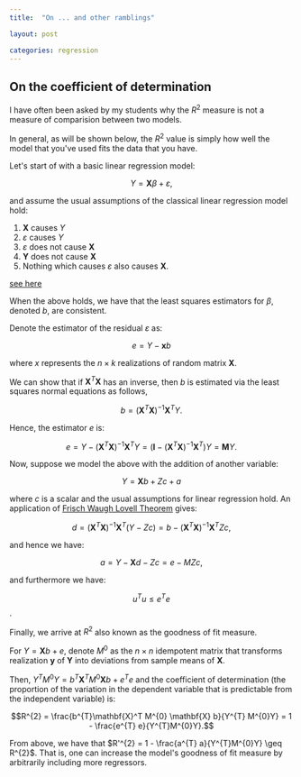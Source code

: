 ```yaml
---
title:  "On ... and other ramblings"

layout: post

categories: regression
---
```


## On the coefficient of determination


I have often been asked by my students why the $R^2$ measure is not a measure of comparision between two models. 

In general, as will be shown below, the $R^{2}$ value is simply how well the model that you've used fits the data that you have.

Let's start of with a basic linear regression model:

$$ Y = \mathbf{X}\beta + \varepsilon, $$

and assume the usual assumptions of the classical linear regression model hold:

1. $\mathbf{X}$ causes $Y$
2. $\varepsilon$ causes $Y$
3. $\varepsilon$ does not cause $\mathbf{X}$
4. $\mathbf{Y}$ does not cause $\mathbf{X}$
5. Nothing which causes $\varepsilon$ also causes $\mathbf{X}$.

[see here](https://stats.stackexchange.com/q/59639)


When the above holds, we have that the least squares estimators for $\beta$, denoted $b$, are consistent.

Denote the estimator of the residual $\varepsilon$ as:

$$ e = Y - \mathbf{x}b$$

where $x$ represents the $n\times k$ realizations of random matrix $\mathbf{X}$.

We can show that if $\mathbf{X}^{T}\mathbf{X}$ has an inverse, then $b$ is estimated via the least squares normal equations as follows, 

$$b = (\mathbf{X}^{T}\mathbf{X})^{-1}\mathbf{X}^{T}Y.$$

Hence, the estimator $e$ is:

$$e = Y - (\mathbf{X}^{T}\mathbf{X})^{-1}\mathbf{X}^{T}Y = (\mathbf{I} - (\mathbf{X}^{T}\mathbf{X})^{-1}\mathbf{X}^{T})Y = \mathbf{M}Y.$$

Now, suppose we model the above with the addition of another variable:

$$Y = \mathbf{X}b + Zc + a$$

where $c$ is a scalar and the usual assumptions for linear regression hold. An application of [Frisch Waugh Lovell Theorem](https://en.wikipedia.org/wiki/Frisch%E2%80%93Waugh%E2%80%93Lovell_theorem) gives:

$$ d = (\mathbf{X}^{T}\mathbf{X})^{-1}\mathbf{X}^{T}(Y - Zc) = b - (\mathbf{X}^{T}\mathbf{X})^{-1}\mathbf{X}^{T}Zc,$$

and hence we have:

$$a = Y - \mathbf{X}d - Zc = e - MZc,$$

and furthermore we have:

$$u^{T}u \leq e^{T}e$$.

Finally, we arrive at $R^{2}$ also known as the goodness of fit measure.

For $Y = \mathbf{X}b + e,$ denote $M^{0}$ as the $n \times n$ idempotent matrix that transforms realization $\mathbf{y}$ of $\mathbf{Y}$ into deviations from sample means of $\mathbf{X}$.

Then, $Y^{T}M^{0}Y = b^{T}\mathbf{X}^T M^{0} \mathbf{X} b + e^{T}e$ and the coefficient of determination (the proportion of the variation in the dependent variable that is predictable from the independent variable) is:

$$R^{2} = \frac{b^{T}\mathbf{X}^T M^{0} \mathbf{X} b}{Y^{T} M^{0}Y} = 1 - \frac{e^{T} e}{Y^{T}M^{0}Y}.$$

From above, we have that $R'^{2} = 1 - \frac{a^{T} a}{Y^{T}M^{0}Y} \geq R^{2}$. That is, one can increase the model's goodness of fit measure by arbitrarily including more regressors.  
